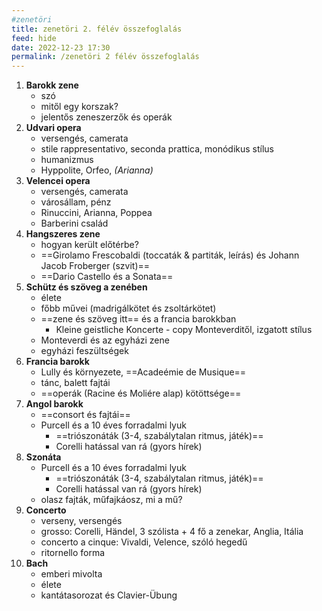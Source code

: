 ```yaml
---
#zenetöri
title: zenetöri 2. félév összefoglalás
feed: hide
date: 2022-12-23 17:30
permalink: /zenetöri 2 félév összefoglalás
---
```


1.  **Barokk zene**
	- szó
	- mitől egy korszak?
	- jelentős zeneszerzők és operák
2.  **Udvari opera**
	- versengés, camerata
	- stile rappresentativo, seconda prattica, monódikus stílus
	- humanizmus
	- Hyppolite, Orfeo, *(Arianna)*
3.  **Velencei opera**
	- versengés, camerata
	- városállam, pénz
	- Rinuccini, Arianna, Poppea
	- Barberini család
4.  **Hangszeres zene**
	- hogyan került előtérbe?
	- ==Girolamo Frescobaldi (toccaták & partiták, leírás) és Johann Jacob Froberger (szvit)==
	- ==Dario Castello és a Sonata==
5.  **Schütz és szöveg a zenében**
	- élete
	- főbb művei (madrigálkötet és zsoltárkötet)
	- ==zene és szöveg itt== és a francia barokkban
		- Kleine geistliche Koncerte - copy Monteverditől, izgatott stílus
	- Monteverdi és az egyházi zene
	- egyházi feszültségek
1.  **Francia barokk**
	- Lully és környezete, ==Acadeémie de Musique==
	- tánc, balett fajtái
	- ==operák (Racine és Moliére alap) kötöttsége==
2.  **Angol barokk**
	- ==consort és fajtái==
	- Purcell és a 10 éves forradalmi lyuk
		- ==triószonáták (3-4, szabálytalan ritmus, játék)==
		- Corelli hatással van rá (gyors hírek)
1.  **Szonáta**
	- Purcell és a 10 éves forradalmi lyuk
		- ==triószonáták (3-4, szabálytalan ritmus, játék)==
		- Corelli hatással van rá (gyors hírek)
	- olasz fajták, műfajkáosz, mi a mű?
2.  **Concerto**
	- verseny, versengés
	- grosso: Corelli, Händel, 3 szólista + 4 fő a zenekar, Anglia, Itália
	- concerto a cinque: Vivaldi, Velence, szóló hegedű
	- ritornello forma
3. **Bach**
	- emberi mivolta
	- élete
	- kantátasorozat és Clavier-Übung

